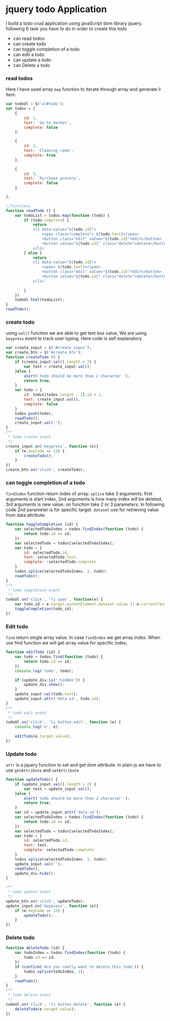 # jquery todo Application
I build a todo crud application using javaScript dom library jquery.    
following 6 task you have to do in order to create this todo
* can read todos
* can create todo
* can toggle completion of a todo
* can edit a todo
* can update a todo
* can Delete a todo

### read todos
Here I have used array `map` function to iterate through array and generate li item.
~~~js
var todoUl = $('ul#todo');
var todos = [
    {
        id: 1,
        text: 'Go to market',
        complete: false
    },

    {
        id: 2,
        text: 'Cleaning room',
        complete: true
    },

    {
        id: 3,
        text: 'Purchase grocery',
        complete: false
    }

];

//functions
function readTodo () {
    var todoList = todos.map(function (todo) {
        if (todo.complete) {
            return `
            <li data-value="${todo.id}"> 
                <span class="complete"> ${todo.text}</span>
                <button class="edit" value="${todo.id}">Edit</button>
                <button value="${todo.id}" class="delete">delete</button>
            </li>`
        } else {
            return `
            <li data-value="${todo.id}"> 
                <span> ${todo.text}</span>
                <button class="edit" value="${todo.id}">Edit</button>
                <button value="${todo.id}" class="delete">delete</button>
            </li>`
            
        }
    })
    todoUl.html(todoList);
}
readTodo();
~~~

### create todo
using `val()`  function we are able to get text box value, We are using `keypress` event to track user typing. Here code is self explanatory    
~~~js
var create_input = $('#create_input');
var create_btn = $('#create_btn');
function createTodo () {
    if (create_input.val().length > 2) {
        var text = create_input.val();
    }else {
        alert('todo should be more than 2 character ');
        return true;
    }
    var todo = {
        id: todos[todos.length - 1].id + 1,
        text: create_input.val(),
        complete: false
    }
    todos.push(todo);
    readTodo();
    create_input.val('');
}
/**
 * todo create event
 */
create_input.on('keypress', function (e){
    if (e.keyCode == 13) {
        createTodo();
    }
})
create_btn.on('click', createTodo);
~~~

### can toggle completion of a todo
`findIndex` function return index of array. `splice` take 3 arguments. first arguments is start index, 2nd arguments is how many index will be deleted, 3rd arguments is new value. 
on function take 2 or 3 parameters. In following code 2nd parameter is for specific target.  `dataset` use for retrieving value from data attribute.
~~~js
function toggleCompletion (id) {
    var selectedTodoIndex = todos.findIndex(function (todo) {
        return todo.id == id;
    })
    var selectedTodo = todos[selectedTodoIndex];
    var todo = {
        id: selectedTodo.id,
        text: selectedTodo.text,
        complete: !selectedTodo.complete
    }
    todos.splice(selectedTodoIndex, 1, todo);
    readTodo();
}
/**
 * todo completion event
 */
todoUl.on('click', 'li span', function(e) {
    var todo_id = e.target.parentElement.dataset.value || e.currentTarget.parentElement.dataset.value;
    toggleCompletion(todo_id);
})
~~~

### Edit todo
`find` return single array value. In case `findIndex` we get array index. When use find function we will get array value for specific index;
~~~js
function editTodo (id) {
    var todo = todos.find(function (todo) {
        return todo.id == id;
    })
    console.log('todo', todo);

    if (update_div.is(':hidden')) {
        update_div.show();
    }
    update_input.val(todo.text);
    update_input.attr('data-id', todo.id);
}
/**
 * todo edit event
 */
todoUl.on('click', 'li button.edit', function (e) {
    console.log('e', e);
    
    editTodo(e.target.value);
})
~~~

### Update todo
`attr` is a jquery function to set and get dom attribute. In plain js we have to use `getAttribute` and `setAttribute`
~~~js
function updateTodo() {
    if (update_input.val().length > 2) {
        var text = update_input.val();
    }else {
        alert('todo should be more than 2 character ');
        return true;
    }
    var id = update_input.attr('data-id');
    var selectedTodoIndex = todos.findIndex(function (todo) {
        return todo.id == id;
    })
    var selectedTodo = todos[selectedTodoIndex];
    var todo = {
        id: selectedTodo.id,
        text: text,
        complete: selectedTodo.complete
    }
    todos.splice(selectedTodoIndex, 1, todo);
    update_input.val('');
    readTodo();
    update_div.hide();
}

/**
 * todo update event
 */
update_btn.on('click', updateTodo);
update_input.on('keypress', function (e){
    if (e.keyCode == 13) {
        updateTodo();
    }
})

~~~


### Delete todo
~~~js
function deleteTodo (id) {
    var todoIndex = todos.findIndex(function (todo) {
        todo.id == id;
    }) 
    if (confirm('Are you really want to delete this todo')) {
        todos.splice(todoIndex, 1);
    }
    readTodo();
}
/**
 * todo delete event
 */
todoUl.on('click', 'li button.delete', function (e) {
    deleteTodo(e.target.value);
})
~~~

